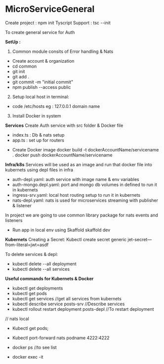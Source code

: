 # MicroServiceGeneral
Create project : npm init
Tyscript Support :  tsc --init

To create general service for Auth 

**SetUp :** 
1) Common module consits of Error handling & Nats

* Create account & organization
* cd common
* git init
* git add .
* git commit -m "initial commit"
* npm publish --access public

2) Setup local host in terminal: 
* code /etc/hosts 
  eg : 127.0.0.1 domain name

3) Install Docker in system

**Services**
 Create Auth service with src folder & Docker file
 - index.ts : Db & nats setup 
 - app.ts : set up for routers

* Create Docker image 
  docker build -t dockerAccountName/servicename . 
  docker push dockerAccountName/servicename

**Infra/k8s**
  Services will be used as an image and run that docker file into kubernets using depl files in infra
  - auth-depl.yaml: auth service with image name & env variables
  - auth-mongo.depl.yaml: port and mongo db volumes in defined to run it in kubernets
  - ingress-srv.yaml: local host routing setup to run it in kubernets
  - nats-depl.yaml: nats is used for microservices streaming with publisher & listener

  In project we are going to use common library package for nats events and listeners

* Run app in local env using Skaffold
  skaffold dev  

**Kubernets**
Creating a Secret: Kubectl create secret generic jet-secret—from-literal=jwt=asdf

To delete services & depl:
* kubectl delete --all deployment
* kubectl delete --all services

**Useful commands for Kubernets & Docker**

* kubectl get deployments
* kubectl get pods
* kubectl get services  //get all services from kubernets
* kubectl describe service posts-srv //Describe services
* kubectl rollout restart deployment posts-depl //To restart deployment

// nats local
* Kubectl get pods;
* Kubectl port-forward nats podname 4222:4222

* docker ps //to see list 
* docker exec -it 
